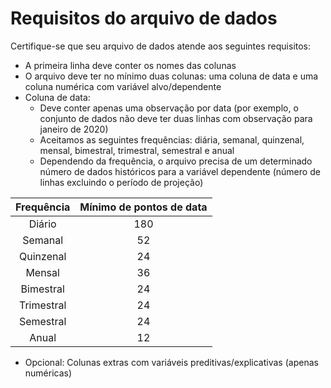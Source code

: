 # Requisitos do arquivo de dados

Certifique-se que seu arquivo de dados atende aos seguintes requisitos:

- A primeira linha deve conter os nomes das colunas
- O arquivo deve ter no mínimo duas colunas: uma coluna de data e uma coluna numérica com variável alvo/dependente
- Coluna de data:
   - Deve conter apenas uma observação por data (por exemplo, o conjunto de dados não deve ter duas linhas com observação para janeiro de 2020)
   - Aceitamos as seguintes frequências: diária, semanal, quinzenal, mensal, bimestral, trimestral, semestral e anual
   - Dependendo da frequência, o arquivo precisa de um determinado número de dados históricos para a variável dependente (número de linhas excluindo o período de projeção)

Frequência  | Mínimo de pontos de data
:---:       | :---:
Diário      | 180 
Semanal     | 52 
Quinzenal   | 24 
Mensal      | 36 
Bimestral   | 24 
Trimestral  | 24 
Semestral   | 24
Anual       | 12 

- Opcional: Colunas extras com variáveis preditivas/explicativas (apenas numéricas)